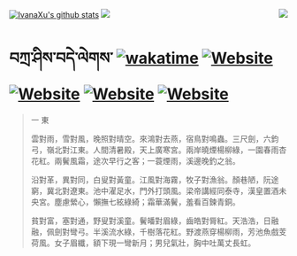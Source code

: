 [![IvanaXu's github stats](https://github-readme-stats.vercel.app/api?username=IvanaXu&theme=codeSTACKr)](https://github.com/anuraghazra/github-readme-stats)
<img align="right" src="https://github-readme-stats.vercel.app/api/top-langs/?username=IvanaXu&langs_count=8&theme=codeSTACKr" />
<img src="https://github-readme-stats.vercel.app/api/wakatime?username=IvanaXu&layout=compact&langs_count=8&theme=codeSTACKr&custom_title=Programming&nbsp;Times&nbsp;(Since&nbsp;Jul.29.2021)&range=all_time" />
# བཀྲ་ཤིས་བདེ་ལེགས་	[![wakatime](https://wakatime.com/badge/user/5043ee4a-e361-4607-9d47-d557f2005d05.svg)](https://wakatime.com/@5043ee4a-e361-4607-9d47-d557f2005d05)	[![Website](https://img.shields.io/website?label=tianchi&up_color=orange&up_message=IvanaXu&url=https%3A%2F%2Fshields.io)](https://tianchi.aliyun.com/home/science/scienceDetail?userId=1095279182618)	[![Website](https://img.shields.io/website?label=yuque&up_color=green&up_message=IvanaXu&url=https%3A%2F%2Fshields.io)](https://www.yuque.com/ivanaxu)	[![Website](https://img.shields.io/website?label=leetcode&up_color=yellow&up_message=IvanaXu&url=https%3A%2F%2Fshields.io)](https://leetcode.cn/u/ivanaxu)	[![Website](https://img.shields.io/website?label=aistudio&up_color=violet&up_message=IvanaXu&url=https%3A%2F%2Fshields.io)](https://aistudio.baidu.com/aistudio/personalcenter/thirdview/979775)
> 一 東
> 
> 雲對雨，雪對風，晚照對晴空。來鴻對去燕，宿鳥對鳴蟲。三尺劍，六鈞弓，嶺北對江東。人間清暑殿，天上廣寒宮。兩岸曉煙楊柳綠，一園春雨杏花紅。兩鬢風霜，途次早行之客；一蓑煙雨，溪邊晚釣之翁。
> 
> 沿對革，異對同，白叟對黃童。江風對海霧，牧子對漁翁。顏巷陋，阮途窮，冀北對遼東。池中濯足水，門外打頭風。梁帝講經同泰寺，漢皇置酒未央宮。塵慮縈心，懶撫七絃綠綺；霜華滿鬢，羞看百鍊青銅。
> 
> 貧對富，塞對通，野叟對溪童。鬢皤對眉綠，齒皓對脣紅。天浩浩，日融融，佩劍對彎弓。半溪流水綠，千樹落花紅。野渡燕穿楊柳雨，芳池魚戲芰荷風。女子眉纖，額下現一彎新月；男兒氣壯，胸中吐萬丈長虹。
>
